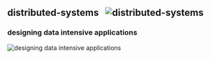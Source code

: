 ## distributed-systems &nbsp;&nbsp;![distributed-systems](https://progress-bar.dev/0/?title=0/1)
### designing data intensive applications
![designing data intensive applications](https://progress-bar.dev/0/?title=0/1)
